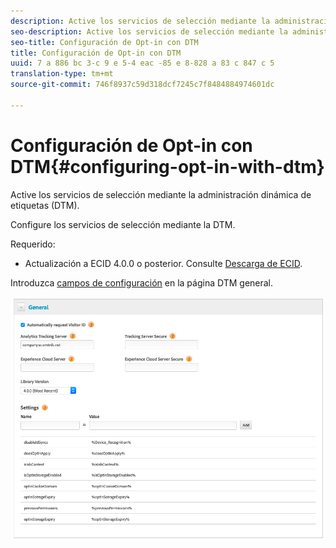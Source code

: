 ```yaml
---
description: Active los servicios de selección mediante la administración dinámica de etiquetas (DTM).
seo-description: Active los servicios de selección mediante la administración dinámica de etiquetas (DTM).
seo-title: Configuración de Opt-in con DTM
title: Configuración de Opt-in con DTM
uuid: 7 a 886 bc 3-c 9 e 5-4 eac -85 e 8-828 a 83 c 847 c 5
translation-type: tm+mt
source-git-commit: 746f8937c59d318dcf7245c7f8484884974601dc

---
```



# Configuración de Opt-in con DTM{#configuring-opt-in-with-dtm}

Active los servicios de selección mediante la administración dinámica de etiquetas (DTM).

Configure los servicios de selección mediante la DTM.

Requerido:

* Actualización a ECID 4.0.0 o posterior. Consulte [Descarga de ECID](https://github.com/Adobe-Marketing-Cloud/id-service/releases).

Introduzca [campos de configuración](/help/implementation-guides/opt-in-service/api.md) en la página DTM general.

![](assets/DTM-example.png)
